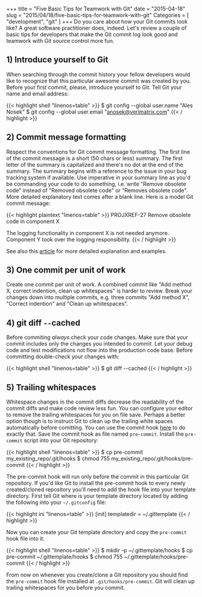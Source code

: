 +++
title = "Five Basic Tips for Teamwork with Git"
date = "2015-04-18"
slug = "2015/04/18/five-basic-tips-for-teamwork-with-git"
Categories = [ "development", "git" ]
+++
Do you care about how your Git commits look like? A great software practitioner does, indeed. Let's review a couple of basic tips for developers that make the Git commit log look good and teamwork with Git source control more fun.
<!--more-->

## 1) Introduce yourself to Git

When searching through the commit history your fellow developers would like to recognize that this particular awesome commit was created by you. Before your first commit, please, introduce yourself to Git. Tell Git your name and email address:

{{< highlight shell "linenos=table" >}}
$ git config --global user.name "Ales Nosek"
$ git config --global user.email "anosek@verimatrix.com"
{{< / highlight >}}

## 2) Commit message formatting

Respect the conventions for Git commit message formatting. The first line of the commit message is a short (50 chars or less) summary. The first letter of the summary is capitalized and there's no dot at the end of the summary. The summary begins with a reference to the issue in your bug tracking system if available. Use imperative in your summary line as you'd be commanding your code to do something, i.e. write "Remove obsolete code" instead of "Removed obsolete code" or "Removes obsolete code". More detailed explanatory text comes after a blank line. Here is a model Git commit message:

{{< highlight plaintext "linenos=table" >}}
PROJXREF-27 Remove obsolete code in component X

The logging functionality in component X is not needed anymore.
Component Y took over the logging responsibility.
{{< / highlight >}}

See also this [article](http://chris.beams.io/posts/git-commit/ "How to Write a Git Commit Message") for more detailed explanation and examples.

## 3) One commit per unit of work

Create one commit per unit of work. A combined commit like "Add method X, correct indention, clean up whitespaces" is harder to review. Break your changes down into multiple commits, e.g. three commits "Add method X", "Correct indention" and "Clean up whitespaces".

## 4) git diff `--`cached

Before commiting *always* check your code changes. Make sure that your commit includes only the changes you intended to commit. Let your debug code and test modifications not flow into the production code base. Before committing double-check your changes with:

{{< highlight shell "linenos=table" >}}
$ git diff --cached
{{< / highlight >}}

## 5) Trailing whitespaces

Whitespace changes in the commit diffs decrease the readability of the commit diffs and make code review less fun. You can configure your editor to remove the trailing whitespaces for you on file save. Perhaps a better option though is to instruct Git to clean up the trailing white spaces automatically before comitting. You can use the commit hook [here](http://stackoverflow.com/questions/591923/make-git-automatically-remove-trailing-whitespace-before-committing/3516525#3516525 "Make git automatically remove trailing whitespace before committing") to do exactly that. Save the commit hook as file named `pre-commit`. Install the `pre-commit` script into your Git repository:

{{< highlight shell "linenos=table" >}}
$ cp pre-commit my_existing_repo/.git/hooks
$ chmod 755 my_existing_repo/.git/hooks/pre-commit
{{< / highlight >}}

The pre-commit hook will run only before the commit in this particular Git repository. If you'd like Git to install the pre-commit hook to every newly created/cloned repository you'll need to add the hook file into your template directory. First tell Git where is your template directory located by adding the following into your `~/.gitconfig` file:

{{< highlight ini "linenos=table" >}}
[init]
        templatedir = ~/.gittemplate
{{< / highlight >}}

Now you can create your Git template directory and copy the `pre-commit` hook file into it:

{{< highlight shell "linenos=table" >}}
$ mkdir -p ~/.gittemplate/hooks
$ cp pre-commit ~/.gittemplate/hooks
$ chmod 755 ~/.gittemplate/hooks/pre-commit
{{< / highlight >}}

From now on whenever you create/clone a Git repository you should find the `pre-commit` hook file installed at `.git/hooks/pre-commit`. Git will clean up trailing whitespaces for you before you commit.
